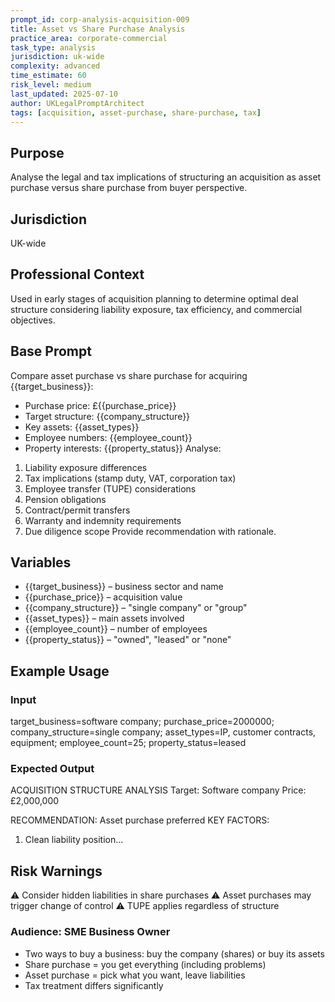 ```yaml
---
prompt_id: corp-analysis-acquisition-009
title: Asset vs Share Purchase Analysis
practice_area: corporate-commercial
task_type: analysis
jurisdiction: uk-wide
complexity: advanced
time_estimate: 60
risk_level: medium
last_updated: 2025-07-10
author: UKLegalPromptArchitect
tags: [acquisition, asset-purchase, share-purchase, tax]
---
```


## Purpose
Analyse the legal and tax implications of structuring an acquisition as asset purchase versus share purchase from buyer perspective.

## Jurisdiction
UK-wide

## Professional Context
Used in early stages of acquisition planning to determine optimal deal structure considering liability exposure, tax efficiency, and commercial objectives.

## Base Prompt
Compare asset purchase vs share purchase for acquiring {{target_business}}:
- Purchase price: £{{purchase_price}}
- Target structure: {{company_structure}}
- Key assets: {{asset_types}}
- Employee numbers: {{employee_count}}
- Property interests: {{property_status}}
Analyse:
1. Liability exposure differences
2. Tax implications (stamp duty, VAT, corporation tax)
3. Employee transfer (TUPE) considerations
4. Pension obligations
5. Contract/permit transfers
6. Warranty and indemnity requirements
7. Due diligence scope
Provide recommendation with rationale.

## Variables
- {{target_business}} – business sector and name
- {{purchase_price}} – acquisition value
- {{company_structure}} – "single company" or "group"
- {{asset_types}} – main assets involved
- {{employee_count}} – number of employees
- {{property_status}} – "owned", "leased" or "none"

## Example Usage
### Input
target_business=software company; purchase_price=2000000; company_structure=single company; asset_types=IP, customer contracts, equipment; employee_count=25; property_status=leased

### Expected Output
ACQUISITION STRUCTURE ANALYSIS
Target: Software company
Price: £2,000,000

RECOMMENDATION: Asset purchase preferred
KEY FACTORS:
1. Clean liability position...

## Risk Warnings
⚠️ Consider hidden liabilities in share purchases
⚠️ Asset purchases may trigger change of control
⚠️ TUPE applies regardless of structure

### Audience: SME Business Owner
- Two ways to buy a business: buy the company (shares) or buy its assets
- Share purchase = you get everything (including problems)
- Asset purchase = pick what you want, leave liabilities
- Tax treatment differs significantly
